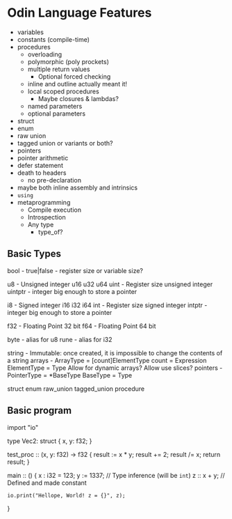 # Odin Language Features

* variables
* constants (compile-time)
* procedures
	- overloading
	- polymorphic (poly prockets)
	- multiple return values
		- Optional forced checking
	- inline and outline actually meant it!
	- local scoped procedures
		* Maybe closures & lambdas?
	- named parameters
	- optional parameters
* struct
* enum
* raw union
* tagged union or variants or both?
* pointers
* pointer arithmetic
* defer statement
* death to headers
	- no pre-declaration
* maybe both inline assembly and intrinsics
* `using`
* metaprogramming
	- Compile execution
	- Introspection
	- Any type
		* type_of?


## Basic Types
bool - true|false
	 - register size or variable size?

u8   - Unsigned integer
u16
u32
u64
uint - Register size unsigned integer
uintptr - integer big enough to store a pointer

i8  - Signed integer
i16
i32
i64
int - Register size signed integer
intptr - integer big enough to store a pointer


f32 - Floating Point 32 bit
f64 - Floating Point 64 bit

byte - alias for u8
rune - alias for i32

string   - Immutable: once created, it is impossible to change the contents of a string
arrays   -    ArrayType = [count]ElementType
                  count = Expression
            ElementType = Type
	Allow for dynamic arrays? Allow use slices?
pointers - PointerType = *BaseType
              BaseType = Type

struct
enum
raw_union
tagged_union
procedure






## Basic program

import "io"

type Vec2: struct {
	x, y: f32;
}

test_proc :: (x, y: f32) -> f32 {
	result := x * y;
	result += 2;
	result /= x;
	return result;
}

main :: () {
	x : i32 = 123;
	y := 1337;  // Type inference (will be `int`)
	z :: x + y; // Defined and made constant

	io.print("Hellope, World! z = {}", z);
}


